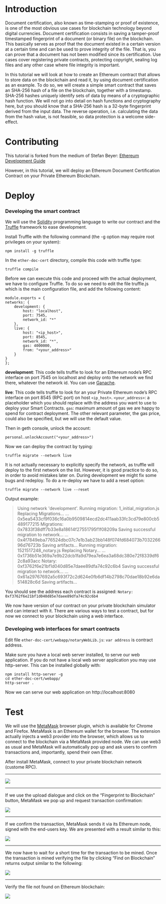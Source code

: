 # Introduction
Document certification, also known as time-stamping or proof of existence, is one of the most obvious use cases for blockchain technology beyond digital currencies. Document certification consists in saving a tamper-proof timestamped fingerprint of a document (or binary file) on the blockchain. This basically serves as proof that the document existed in a certain version at a certain time and can be used to prove integrity of the file. That is, you can prove that a document has not been modified since its certification. Use cases cover registering private contracts, protecting copyright, sealing log files and any other case where file integrity is important.

In this tutorial we will look at how to create an Ethereum contract that allows to store data on the blockchain and read it, by using document certification as an example. To do so, we will create a simple smart contract that saves an SHA-256 hash of a file on the blockchain, together with a timestamp. SHA-256 hashes uniquely identify sets of data by means of a cryptographic hash function. We will not go into detail on hash functions and cryptography here, but you should know that a SHA-256 hash is a 32-byte fingerprint derived from the input data. The reverse operation, i.e. calculating the data from the hash value, is not feasible, so data protection is a welcome side-effect.

# Contributing
This tutorial is forked from the medium of Stefan Beyer: [Ethereum Development Guide](https://medium.com/@sbeyer_31150/ethereum-development-guide-part-1-ad0c77c3683f)

However, in this tutorial, we will deploy an Ethereum Document Certification Contract on your Private Ethereum Blockchain.

# Deploy
### Developing the smart contract
We will use the [Solidity](https://solidity.readthedocs.io/en/develop/) programming language to write our contract and the [Truffle](http://truffleframework.com/) framework to ease development.

Install Truffle with the following command (the -g option may require root privileges on your system):

    npm install -g truffle

In the `ether-doc-cert` directory, compile this code with truffle type:

    truffle compile

Before we can execute this code and proceed with the actual deployment, we have to configure Truffle. To do so we need to edit the file truffle.js which is the main configuration file, and add the following content:

    module.exports = {
    networks: {
        development: {
            host: "localhost",
            port: 7545,
            network_id: "*"
        },
        live: {
            host: "<ip_host>",
            port: 8545,
            network_id: "*",
            gas: 4000000,
            from: "<your_address>"
        }
    }
    };

**development**: This code tells truffle to look for an Ethereum node’s RPC interface on port 7545 on localhost and deploy onto the network we find there, whatever the network id. You can use [Ganache](http://truffleframework.com/ganache/).

**live**: This code tells truffle to look for an your Private Ethereum node’s RPC interface on port 8545 (RPC port) on host `<ip_host>`. `<your_address>`: a placeholder which you should replace with the address you want to use to deploy your Smart Contracts. `gas`: maximum amount of gas we are happy to spend for contract deployment. The other relevant parameter, the gas price, could also be specified, but we will use the default value.

Then in geth console, unlock the account:

    personal.unlockAccount("<your_address>")

Now we can deploy the contract by typing:

    truffle migrate --network live

It is not actually necessary to explicitly specify the network, as truffle will deploy to the first network on the list. However, it is good practice to do so, in order to avoid mistakes later on. During development we might fix some bugs and redeploy. To do a re-deploy we have to add a reset option:

    truffle migrate --network live --reset

Output example:

>Using network 'development'.
Running migration: 1_initial_migration.js
  Replacing Migrations...
  ... 0x5ea5433cf9f036c16a0b9509814ecd2dc411aab33fc3cd79e800cb5489177215
  Migrations: 0x7833f38dff7b33e8a18614f27551795f1f08209a
Saving successful migration to network...
  ... 0x4f7849eba776524dbc07c7e1b3ab23bb148f074fd684073b703226696d76723b
Saving artifacts...
Running migration: 1521517248_notary.js
  Replacing Notary...
  ... 0x1736b51e369a7e9b22dcb1fa9d79ea7e6ea3a68dc380e72f8339df62c8a93acc
  Notary: 0xf3762f6e21bf1d040d85e7daee89dfa74c92c6b4
Saving successful migration to network...
  ... 0x61a29767692a5c693f72c2d624e0fb6df14b2798c70dae18b92e6da514828c6d
Saving artifacts...

You should see the address each contract is assigned: `Notary: 0xf3762f6e21bf1d040d85e7daee89dfa74c92c6b4`

We now have version of our contract on your private blockchain simulator and can interact with it. There are various ways to test a contract, but for now we connect to your blockchain using a web interface.

### Developing web interfaces for smart contracts
Edit file `ether-doc-cert/webapp/notaryWebLib.js`: `var address` is contract address.

Make sure you have a local web server installed, to serve our web application. If you do not have a local web server application you may use http-server. This can be installed globally with:

    npm install http-server -g
    cd ether-doc-cert/webapp/
    http-server .
    
Now we can serve our web application on http://localhost:8080

# Test
We will use the [MetaMask](https://metamask.io/) browser plugin, which is available for Chrome and Firefox. MetaMask is an Ethereum wallet for the browser. The extension actually injects a web3 provider into the browser, which allows us to connect to the blockchain via a MetaMask provided node. We can use web3 as usual and MetaMask will automatically pop up and ask users to confirm transactions and, importantly, spend their own Ether.

After install MetaMask, connect to your private blockchain network (custome RPC).

----
<img src="https://github.com/datts68/ether-doc-cert/blob/master/images/ether-doc-cert-00.png">

----
If we use the upload dialogue and click on the “Fingerprint to Blockchain” button, MetaMask we pop up and request transaction confirmation:

<img src="https://github.com/datts68/ether-doc-cert/blob/master/images/ether-doc-cert-02.png">

----
If we confirm the transaction, MetaMask sends it via its Ethereum node, signed with the end-users key. We are presented with a result similar to this:

<img src="https://github.com/datts68/ether-doc-cert/blob/master/images/ether-doc-cert-03.png">

----
We now have to wait for a short time for the transaction to be mined. Once the transaction is mined verifying the file by clicking “Find on Blockchain” returns output similar to the following:

<img src="https://github.com/datts68/ether-doc-cert/blob/master/images/ether-doc-cert-04.png">

----
Verify the file not found on Ethereum blockchain:

<img src="https://github.com/datts68/ether-doc-cert/blob/master/images/ether-doc-cert-05.png">

